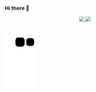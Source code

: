 ### Hi there 👋

<!--
**Jauzimm/Jauzimm** is a ✨ _special_ ✨ repository because its `README.md` (this file) appears on your GitHub profile.

Here are some ideas to get you started:

- 🔭 I’m currently working on ...
- 🌱 I’m currently learning ...
- 👯 I’m looking to collaborate on ...
- 🤔 I’m looking for help with ...
- 💬 Ask me about ...
- 📫 How to reach me: ...
- 😄 Pronouns: ...
- ⚡ Fun fact: ...
-->

<div align="center">
  <a href="https://github.com/Jauzimm">
  <img height="180em" src="https://github-readme-stats.vercel.app/api?username=Jauzimm&show_icons=true&theme=react&include_all_commits=true&count_private=true"/>
  <img height="180em" src="https://github-readme-stats.vercel.app/api/top-langs/?username=Jauzimm&layout=compact&langs_count=7&theme=react"/>
</div>

![snake gif](https://github.com/Jauzimm/Jauzimm/blob/output/github-contribution-grid-snake.svg)
